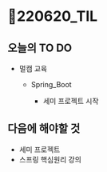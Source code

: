 # 📝220620_TIL

## 오늘의 TO DO

- 멀캠 교육

  - Spring_Boot

    - 세미 프로젝트 시작



## 다음에 해야할 것

- 세미 프로젝트
- 스프링 핵심원리 강의

